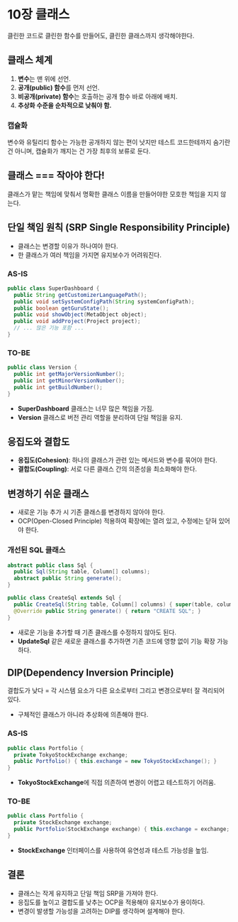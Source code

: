 # 10장 클래스 
클린한 코드로 클린한 함수를 만들어도, 클린한 클래스까지 생각해야한다.

## 클래스 체계
1. **변수**는 맨 위에 선언.
2. **공개(public) 함수**를 먼저 선언.
3. **비공개(private) 함수**는 호출하는 공개 함수 바로 아래에 배치.
4. **추상화 수준을 순차적으로 낮춰야 함.**

### 캡슐화
변수와 유틸리티 함수는 가능한 공개하지 않는 편이 낫지만 
테스트 코드한테까지 숨기란 건 아니며, 캡슐화가 깨지는 건 가장 최후의 보류로 둔다.


## 클래스 === 작아야 한다!
클래스가 맡는 책임에 맞춰서 명확한 클래스 이름을 만들어야한 모호한 책임을 지지 않는다.

## 단일 책임 원칙 (SRP Single Responsibility Principle)
- 클래스는 변경할 이유가 하나여야 한다.
- 한 클래스가 여러 책임을 가지면 유지보수가 어려워진다.

### AS-IS
```java
public class SuperDashboard {
  public String getCustomizerLanguagePath();
  public void setSystemConfigPath(String systemConfigPath);
  public boolean getGuruState();
  public void showObject(MetaObject object);
  public void addProject(Project project);
  // ... 많은 기능 포함 ...
}
```

### TO-BE
```java
public class Version {
  public int getMajorVersionNumber();
  public int getMinorVersionNumber();
  public int getBuildNumber();
}
```
- **SuperDashboard** 클래스는 너무 많은 책임을 가짐.
- **Version** 클래스로 버전 관리 역할을 분리하여 단일 책임을 유지.

## 응집도와 결합도
- **응집도(Cohesion)**: 하나의 클래스가 관련 있는 메서드와 변수를 묶어야 한다.
- **결합도(Coupling)**: 서로 다른 클래스 간의 의존성을 최소화해야 한다.

## 변경하기 쉬운 클래스
- 새로운 기능 추가 시 기존 클래스를 변경하지 않아야 한다.
- OCP(Open-Closed Principle) 적용하여 확장에는 열려 있고, 수정에는 닫혀 있어야 한다.

### 개선된 SQL 클래스
```java
abstract public class Sql {
  public Sql(String table, Column[] columns);
  abstract public String generate();
}

public class CreateSql extends Sql {
  public CreateSql(String table, Column[] columns) { super(table, columns); }
  @Override public String generate() { return "CREATE SQL"; }
}
```
- 새로운 기능을 추가할 때 기존 클래스를 수정하지 않아도 된다.
- **UpdateSql** 같은 새로운 클래스를 추가하면 기존 코드에 영향 없이 기능 확장 가능하다.

## DIP(Dependency Inversion Principle)
결합도가 낮다 = 각 시스템 요소가 다른 요소로부터 그리고 변경으로부터 잘 격리되어 있다.
- 구체적인 클래스가 아니라 추상화에 의존해야 한다.

### AS-IS
```java
public class Portfolio {
  private TokyoStockExchange exchange;
  public Portfolio() { this.exchange = new TokyoStockExchange(); }
}
```
- **TokyoStockExchange**에 직접 의존하여 변경이 어렵고 테스트하기 어려움.

### TO-BE
```java
public class Portfolio {
  private StockExchange exchange;
  public Portfolio(StockExchange exchange) { this.exchange = exchange; }
}
```
- **StockExchange** 인터페이스를 사용하여 유연성과 테스트 가능성을 높임.

## 결론
- 클래스는 작게 유지하고 단일 책임 SRP을 가져야 한다.
- 응집도를 높이고 결합도를 낮추는 OCP을 적용해야 유지보수가 용이하다.
- 변경이 발생할 가능성을 고려하는 DIP를 생각하며 설계해야 한다.
